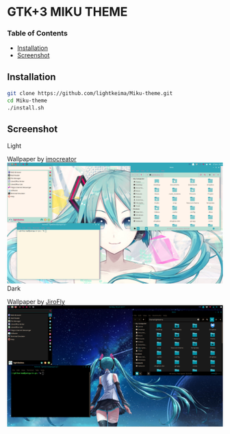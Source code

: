 # GTK+3 MIKU THEME 

### Table of Contents
* [Installation](#installation)
* [Screenshot](#screenshot)

## Installation

```bash
git clone https://github.com/lightkeima/Miku-theme.git
cd Miku-theme
./install.sh
```

## Screenshot

Light 
 
Wallpaper by [imocreator](https://www.deviantart.com/imocreator/art/Miku-Hatsune-V4X-Beta-Download-560850807)
![picture](miku-theme.png)
Dark 

Wallpaper by [JiroFly](https://www.pixiv.net/member.php?id=7291499)
![picture](miku-theme-dark.png)
